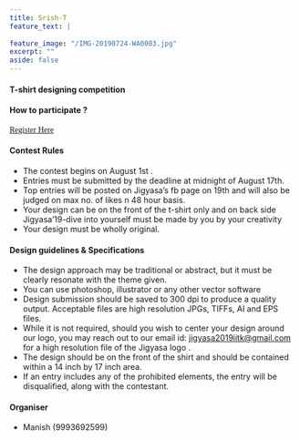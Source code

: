 ```yaml
---
title: Srish-T
feature_text: |
  
feature_image: "/IMG-20190724-WA0003.jpg"
excerpt: ""
aside: false
---
```


#### T-shirt designing competition

#### How to participate ?
[<span style="font-family:Papyrus; font-size:1em;">Register Here</span>](https://forms.gle/KdcxcBhTjBirV6pH8 "Event Registration link") 
#### Contest Rules
* The contest begins on August 1st .
* Entries must be submitted by the  deadline at midnight of August 17th.
* Top entries will be posted on Jigyasa’s fb page on 19th and will also be judged on max no. of likes n 48 hour basis.
* Your design can be on the front of the t-shirt only and on back side Jigyasa’19-dive into yourself must be made by you by your creativity
* Your design must be wholly original. 
#### Design guidelines & Specifications
* The design approach may be traditional or abstract, but it must be clearly resonate with the theme given.
* You can use photoshop, illustrator or any other vector software
* Design submission should be saved to 300 dpi to produce a quality output. Acceptable
files are high resolution JPGs, TIFFs, AI and EPS files.
* While it is not required, should you wish to center your design around our logo, you may
reach out to our email id: jigyasa2019iitk@gmail.com for a high resolution
file of the Jigyasa logo .
* The design should be on the front of the shirt and should be contained within a 14 inch by
17 inch area.
* If an entry includes any of the prohibited elements, the entry will be disqualified, along with the contestant.

#### Organiser
- Manish (9993692599)


```

